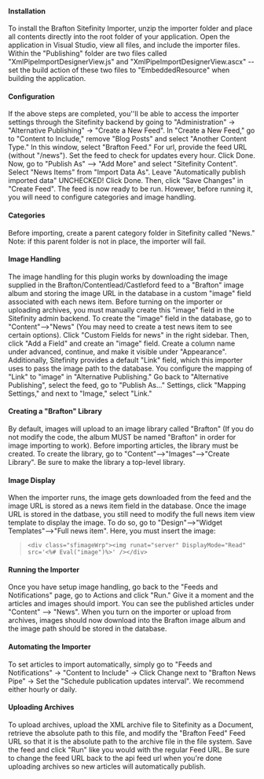 #### Installation ####

To install the Brafton Sitefinity Importer, unzip the importer folder and place all contents directly into the root folder of your application. Open the application in Visual Studio, view all files, and include the importer files. Within the "Publishing" folder are two files called "XmlPipeImportDesignerView.js" and "XmlPipeImportDesignerView.ascx" -- set the build action of these two files to "EmbeddedResource" when building the application.

#### Configuration ####

If the above steps are completed, you''ll be able to access the importer settings through the Sitefinity backend by going to "Administration" -> "Alternative Publishing" -> "Create a New Feed". In "Create a New Feed," go to "Content to Include," remove "Blog Posts" and select "Another Content Type." In this window, select "Brafton Feed." For url, provide the feed URL (without "/news"). Set the feed to check for updates every hour. Click Done. Now, go to "Publish As" --> "Add More" and select "Sitefinity Content". Select "News Items" from "Import Data As". Leave "Automatically publish imported data" UNCHECKED! Click Done. Then, click "Save Changes" in "Create Feed". The feed is now ready to be run. However, before running it, you will need to configure categories and image handling. 

#### Categories ####

Before importing, create a parent category folder in Sitefinity called "News." Note: if this parent folder is not in place, the importer will fail. 

#### Image Handling ####

The image handling for this plugin works by downloading the image supplied in the Brafton/Contentlead/Castleford feed to a "Brafton" image album and storing the image URL in the database in a custom "image" field associated with each news item. Before turning on the importer or uploading archives, you must manually create this "image" field in the Sitefinity admin backend. To create the "image" field in the database, go to "Content"-->"News" (You may need to create a test news item to see certain options). Click "Custom Fields for news" in the right sidebar. Then, click "Add a Field" and create an "image" field. Create a column name under advanced, continue, and make it visible under "Appearance". Additionally, Sitefinity provides a default "Link" field, which this importer uses to pass the image path to the database. You configure the mapping of "Link" to "image" in "Alternative Publishing." Go back to "Alternative Publishing", select the feed, go to "Publish As..." Settings, click "Mapping Settings," and next to "Image," select "Link." 

#### Creating a "Brafton" Library ####

By default, images will upload to an image library called "Brafton" (If you do not modify the code, the album MUST be named "Brafton" in order for image importing to work). Before importing articles, the library must be created. To create the library, go to "Content"-->"Images"-->"Create Library". Be sure to make the library a top-level library. 


#### Image Display ####

When the importer runs, the image gets downloaded from the feed and the image URL is stored as a news item field in the database. Once the image URL is stored in the datbase, you still need to modify the full news item view template to display the image. To do so, go to "Design"-->"Widget Templates"-->"Full news item". Here, you must insert the image: 

> `<div class="sfimageWrp"><img runat="server" DisplayMode="Read" src='<%# Eval("image")%>' /></div>`

#### Running the Importer ####

Once you have setup image handling, go back to the "Feeds and Notifications" page, go to Actions and click "Run." Give it a moment and the articles and images should import. You can see the published articles under "Content" --> "News". When you turn on the importer or upload from archives, images should now download into the Brafton image album and the image path should be stored in the database. 

#### Automating the Importer ####

To set articles to import automatically, simply go to "Feeds and Notifications" -> "Content to Include" -> Click Change next to "Brafton News Pipe" -> Set the "Schedule publication updates interval". We recommend either hourly or daily. 

#### Uploading Archives ####

To upload archives, upload the XML archive file to Sitefinity as a Document, retrieve the absolute path to this file, and modify the "Brafton Feed" Feed URL so that it is the absolute path to the archive file in the file system. Save the feed and click "Run" like you would with the regular Feed URL. Be sure to change the feed URL back to the api feed url when you're done uploading archives so new articles will automatically publish. 
 







